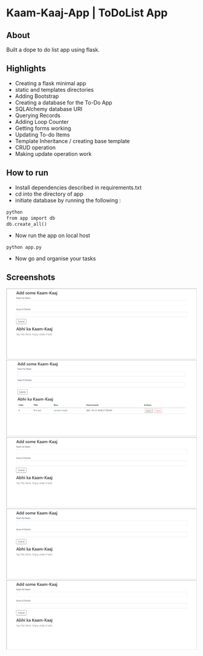 # Kaam-Kaaj-App | ToDoList App

## About
Built a dope to do list app using flask.

## Highlights 

- Creating a flask minimal app
- static and templates directories
- Adding Bootstrap
- Creating a database for the To-Do App
- SQLAlchemy database URI
- Querying Records
- Adding Loop Counter
- Getting forms working
- Updating To-do Items
- Template Inheritance / creating base template
- CRUD operation
- Making update operation work

## How to run
- Install dependencies described in requirements.txt
- cd into the directory of app
- initiate database by running the following :

```
python
from app import db
db.create_all()
```

- Now run the app on local host

```
python app.py
```

- Now go and organise your tasks

## Screenshots
![Home Page](shot001.png "Home Page")
![Add task](shot002.png "Add task")
![Update task](shot001.png "Update task")
![Show updated task](shot001.png "Show updated task")
![Delete task](shot001.png "Delete task")